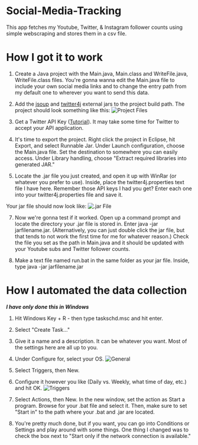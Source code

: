 # Social-Media-Tracking
This app fetches my Youtube, Twitter, & Instagram follower counts using
simple webscraping and stores them in a csv file. 
# How I got it to work
1) Create a Java project with the Main.java, Main.class and WriteFile.java, WriteFile.class files. You're gonna wanna edit the Main.java file to include your own social media links and to change the entry path from my default one to wherever you want to send this data.

2) Add the [jsoup](https://jsoup.org/download) and [twitter4j](http://twitter4j.org/en/) external jars to the project build path.
The project should look something like this: 
![Project Files](https://i.imgur.com/yrviaJs.png?1)

3) Get a Twitter API Key ([Tutorial](https://themepacific.com/how-to-generate-api-key-consumer-token-access-key-for-twitter-oauth/994/)). It may take some time for Twitter to accept your API application.

5) It's time to export the project. Right click the project in Eclipse, hit Export, and select Runnable Jar. Under Launch configuration, choose the Main.java file. Set the destination to somewhere you can easily access. Under Library handling, choose "Extract required libraries into generated JAR."

6) Locate the .jar file you just created, and open it up with WinRar (or whatever you prefer to use). Inside, place the twitter4j.properties text file I have here. Remember those API keys I had you get? Enter each one into your twitter4j.properties file and save it. 

Your jar file should now look like:
![.jar File](https://i.imgur.com/iPsSrXn.png)

7) Now we're gonna test if it worked. Open up a command prompt and locate the directory your .jar file is stored in. Enter java -jar jarfilename.jar. (Alternatively, you can just double click the jar file, but that tends to not work the first time for me for whatever reason.) Check the file you set as the path in Main.java and it should be updated with your Youtube subs and Twitter follower counts.

8) Make a text file named run.bat in the same folder as your jar file. Inside, type java -jar jarfilename.jar 

# How I automated the data collection
***I have only done this in Windows*** </br>
1) Hit Windows Key + R - then type taskschd.msc and hit enter.

2) Select "Create Task..."

3) Give it a name and a description. It can be whatever you want. Most of the settings here are all up to you.

4) Under Configure for, select your OS.
![General](https://i.imgur.com/IWp0pgB.png)

5) Select Triggers, then New.

6) Configure it however you like (Daily vs. Weekly, what time of day, etc.) and hit OK.
![Triggers](https://i.imgur.com/aU5ZPao.png)

7) Select Actions, then New. In the new window, set the action as Start a program. Browse for your .bat file and select it. Then, make sure to set "Start in" to the path where your .bat and .jar are located.

8) You're pretty much done, but if you want, you can go into Conditions or Settings and play around with some things. One thing I changed was to check the box next to "Start only if the network connection is available."


